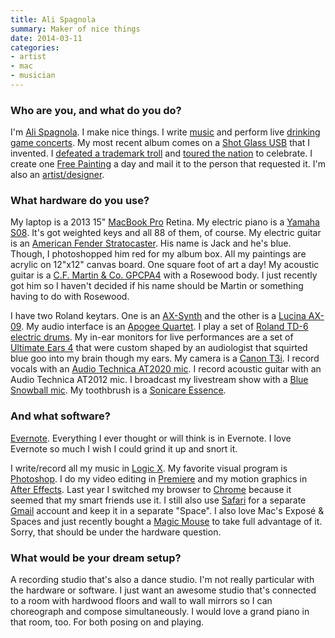 ```yaml
---
title: Ali Spagnola
summary: Maker of nice things
date: 2014-03-11
categories:
- artist
- mac
- musician
---
```


### Who are you, and what do you do?

I'm [Ali Spagnola](http://www.alispagnola.com/ "Ali's website"). I make nice things. I write [music](http://www.alispagnola.com/music/ "Ali's music.") and perform live [drinking game concerts](http://www.powerhouralbum.com/ "Ali's drinking game."). My most recent album comes on a [Shot Glass USB](http://www.alispagnola.com/powerhour/store/shot-glass-usb/ "Ali's shot glass USB drive containing her album.") that I invented. I [defeated a trademark troll](http://www.indiegogo.com/projects/ali-s-power-hour-freedom-victory-tour "Ali's Indiegogo campaign.") and [toured the nation](https://www.youtube.com/watch?v=05EfRP2n3oI "A video of Ali on tour.") to celebrate. I create one [Free Painting](http://www.alispagnola.com/Free/ "Ali's free paintings service.") a day and mail it to the person that requested it. I'm also an [artist/designer](http://www.portfolio.alispagnola.com/ "Ali's portfolio.").

### What hardware do you use?

My laptop is a 2013 15" [MacBook Pro][macbook-pro] Retina. My electric piano is a [Yamaha S08][s08]. It's got weighted keys and all 88 of them, of course. My electric guitar is an [American Fender Stratocaster][stratocaster]. His name is Jack and he's blue. Though, I photoshopped him red for my album box. All my paintings are acrylic on 12"x12" canvas board. One square foot of art a day! My acoustic guitar is a [C.F. Martin & Co. GPCPA4][gpcpa4] with a Rosewood body. I just recently got him so I haven't decided if his name should be Martin or something having to do with Rosewood.

I have two Roland keytars. One is an [AX-Synth][] and the other is a [Lucina AX-09][lucina-ax-09]. My audio interface is an [Apogee Quartet][quartet]. I play a set of [Roland TD-6 electric drums][td-6]. My in-ear monitors for live performances are a set of [Ultimate Ears 4][ultimate-ears-pro] that were custom shaped by an audiologist that squirted blue goo into my brain though my ears. My camera is a [Canon T3i][eos-rebel-t3i]. I record vocals with an [Audio Technica AT2020 mic][at2020]. I record acoustic guitar with an Audio Technica AT2012 mic. I broadcast my livestream show with a [Blue Snowball mic][snowball]. My toothbrush is a [Sonicare Essence][sonicare-essence].

### And what software?

[Evernote][]. Everything I ever thought or will think is in Evernote. I love Evernote so much I wish I could grind it up and snort it.

I write/record all my music in [Logic X][logic-pro]. My favorite visual program is [Photoshop][]. I do my video editing in [Premiere][] and my motion graphics in [After Effects][after-effects]. Last year I switched my browser to [Chrome][] because it seemed that my smart friends use it. I still also use [Safari][] for a separate [Gmail][] account and keep it in a separate "Space". I also love Mac's Exposé & Spaces and just recently bought a [Magic Mouse][magic-mouse] to take full advantage of it. Sorry, that should be under the hardware question. 

### What would be your dream setup?

A recording studio that's also a dance studio. I'm not really particular with the hardware or software. I just want an awesome studio that's connected to a room with hardwood floors and wall to wall mirrors so I can choreograph and compose simultaneously. I would love a grand piano in that room, too. For both posing on and playing.

[after-effects]: https://www.adobe.com/products/aftereffects.html "Motion graphics and video editing software."
[at2020]: http://www.audio-technica.com/en-us/at2020-usb "A USB digital microphone."
[ax-synth]: http://www.roland.com/global/products/ax-synth/ "A keytar."
[chrome]: https://www.google.com/intl/en/chrome/ "A WebKit-based browser, where each tab runs in its own thread."
[eos-rebel-t3i]: https://en.wikipedia.org/wiki/Canon_EOS_600D "An 18 megapixel DSLR."
[evernote]: https://evernote.com/ "Online software for capturing notes."
[gmail]: https://mail.google.com/mail/u/0/ "Web-based email."
[gpcpa4]: https://www.martinguitar.com/series-all-series.html "An acoustic guitar."
[logic-pro]: https://www.apple.com/logic-pro/ "A professional audio application for the Mac."
[lucina-ax-09]: https://www.roland.com/us/products/lucina_ax-09/ "A keytar."
[macbook-pro]: https://www.apple.com/macbook-pro/ "A laptop."
[magic-mouse]: https://en.wikipedia.org/wiki/Magic_Mouse "A multi-touch mouse."
[photoshop]: https://www.adobe.com/products/photoshop.html "A bitmap image editor."
[premiere]: https://www.adobe.com/products/premiere.html "A video editing suite."
[quartet]: https://apogeedigital.com/products/quartet "An audio interface for the Mac and iPad."
[s08]: https://usa.yamaha.com/products/music_production/synthesizers/s08/ "An 88-key synthesizer."
[safari]: https://www.apple.com/safari/ "A fast web browser."
[snowball]: https://bluemic.com/snowball/ "A USB microphone."
[sonicare-essence]: http://web.archive.org/web/20230131080654/http://www.amazon.com/Philips-Sonicare-Essence-Power-Toothbrush/dp/B000AMRII0/ "An electric toothbrush."
[stratocaster]: https://en.wikipedia.org/wiki/Fender_Stratocaster "An electric guitar."
[td-6]: http://www.roland.com/global/ "An electric drum module."
[ultimate-ears-pro]: https://www.ultimateears.com/en-us/pro.html "Custom-made in-ear headphones."

